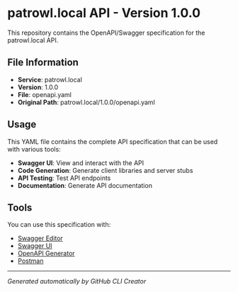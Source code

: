 # patrowl.local API - Version 1.0.0

This repository contains the OpenAPI/Swagger specification for the patrowl.local API.

## File Information

- **Service**: patrowl.local
- **Version**: 1.0.0
- **File**: openapi.yaml
- **Original Path**: patrowl.local/1.0.0/openapi.yaml

## Usage

This YAML file contains the complete API specification that can be used with various tools:

- **Swagger UI**: View and interact with the API
- **Code Generation**: Generate client libraries and server stubs
- **API Testing**: Test API endpoints
- **Documentation**: Generate API documentation

## Tools

You can use this specification with:

- [Swagger Editor](https://editor.swagger.io/)
- [Swagger UI](https://swagger.io/tools/swagger-ui/)
- [OpenAPI Generator](https://openapi-generator.tech/)
- [Postman](https://www.postman.com/)

---

*Generated automatically by GitHub CLI Creator*
